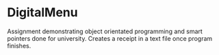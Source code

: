 # DigitalMenu
 Assignment demonstrating object orientated programming and smart pointers done for university. Creates a receipt in a text file once program finishes.
